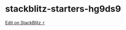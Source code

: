 # stackblitz-starters-hg9ds9

[Edit on StackBlitz ⚡️](https://stackblitz.com/edit/stackblitz-starters-hg9ds9)